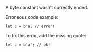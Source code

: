 A byte constant wasn't correctly ended.

Erroneous code example:

```compile_fail,E0763
let c = b'a; // error!
```

To fix this error, add the missing quote:

```
let c = b'a'; // ok!
```
